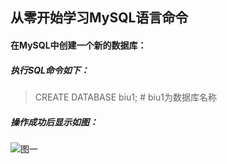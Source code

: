 ## 从零开始学习MySQL语言命令
#### 在MySQL中创建一个新的数据库：
##### 执行SQL命令如下：
> CREATE DATABASE biu1;   # biu1为数据库名称

##### 操作成功后显示如图：
![图一](https://github.com/BiubiuOoo/Homework-of-MySQL/blob/master/images/1.png?raw=true)
